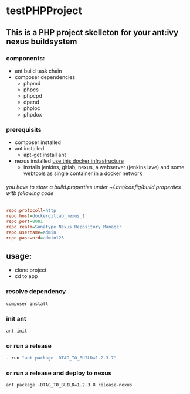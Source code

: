 # testPHPProject
## This is a PHP project skelleton for your ant:ivy nexus buildsystem
### components:

- ant build task chain
- composer dependencies
  - phpmd
  - phpcs
  - phpcpd
  - dpend
  - phploc
  - phpdox

### prerequisits
- composer installed
- ant installed
  - apt-get install ant 
- nexus installed [use this docker infrastructure](https://github.com/pboethig/PhpBuildSystem)
  - installs jenkins, gitlab, nexus, a webserver (jenkins lave) and some webtools as single container in a docker network

###### you have to store a build.properties under ~/.ant/config/build.properties witb following code
```ini
repo.protocoll=http
repo.host=dockergitlab_nexus_1
repo.port=8081
repo.realm=Sonatype Nexus Repository Manager
repo.username=admin
repo.password=admin123
```
  

## usage:
- clone project
- cd to app

### resolve dependency
```sh 
composer install
```
### init ant
```sh
ant init
```

### or run a release
```sh
- run "ant package -DTAG_TO_BUILD=1.2.3.7"
```

### or run a release and deploy to nexus
```
ant package -DTAG_TO_BUILD=1.2.3.8 release-nexus
```

